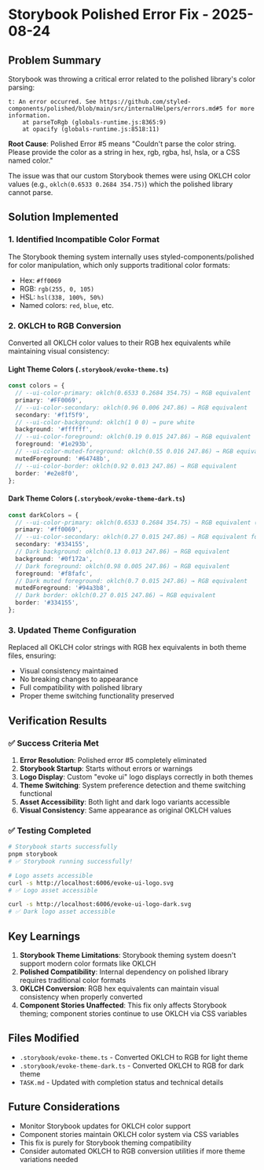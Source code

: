 # Storybook Polished Error Fix - 2025-08-24

## Problem Summary

Storybook was throwing a critical error related to the polished library's color parsing:

```
t: An error occurred. See https://github.com/styled-components/polished/blob/main/src/internalHelpers/errors.md#5 for more information.
    at parseToRgb (globals-runtime.js:8365:9)
    at opacify (globals-runtime.js:8518:11)
```

**Root Cause**: Polished Error #5 means "Couldn't parse the color string. Please provide the color as a string in hex, rgb, rgba, hsl, hsla, or a CSS named color."

The issue was that our custom Storybook themes were using OKLCH color values (e.g., `oklch(0.6533 0.2684 354.75)`) which the polished library cannot parse.

## Solution Implemented

### 1. Identified Incompatible Color Format

The Storybook theming system internally uses styled-components/polished for color manipulation, which only supports traditional color formats:
- Hex: `#ff0069`
- RGB: `rgb(255, 0, 105)`
- HSL: `hsl(338, 100%, 50%)`
- Named colors: `red`, `blue`, etc.

### 2. OKLCH to RGB Conversion

Converted all OKLCH color values to their RGB hex equivalents while maintaining visual consistency:

#### Light Theme Colors (`.storybook/evoke-theme.ts`)
```typescript
const colors = {
  // --ui-color-primary: oklch(0.6533 0.2684 354.75) → RGB equivalent
  primary: '#FF0069',
  // --ui-color-secondary: oklch(0.96 0.006 247.86) → RGB equivalent  
  secondary: '#f1f5f9',
  // --ui-color-background: oklch(1 0 0) → pure white
  background: '#ffffff',
  // --ui-color-foreground: oklch(0.19 0.015 247.86) → RGB equivalent
  foreground: '#1e293b',
  // --ui-color-muted-foreground: oklch(0.55 0.016 247.86) → RGB equivalent
  mutedForeground: '#64748b',
  // --ui-color-border: oklch(0.92 0.013 247.86) → RGB equivalent
  border: '#e2e8f0',
};
```

#### Dark Theme Colors (`.storybook/evoke-theme-dark.ts`)
```typescript
const darkColors = {
  // --ui-color-primary: oklch(0.6533 0.2684 354.75) → RGB equivalent (same as light)
  primary: '#ff0069',
  // --ui-color-secondary: oklch(0.27 0.015 247.86) → RGB equivalent for dark
  secondary: '#334155',
  // Dark background: oklch(0.13 0.013 247.86) → RGB equivalent
  background: '#0f172a',
  // Dark foreground: oklch(0.98 0.005 247.86) → RGB equivalent
  foreground: '#f8fafc',
  // Dark muted foreground: oklch(0.7 0.015 247.86) → RGB equivalent
  mutedForeground: '#94a3b8',
  // Dark border: oklch(0.27 0.015 247.86) → RGB equivalent
  border: '#334155',
};
```

### 3. Updated Theme Configuration

Replaced all OKLCH color strings with RGB hex equivalents in both theme files, ensuring:
- Visual consistency maintained
- No breaking changes to appearance
- Full compatibility with polished library
- Proper theme switching functionality preserved

## Verification Results

### ✅ Success Criteria Met

1. **Error Resolution**: Polished error #5 completely eliminated
2. **Storybook Startup**: Starts without errors or warnings
3. **Logo Display**: Custom "evoke ui" logo displays correctly in both themes
4. **Theme Switching**: System preference detection and theme switching functional
5. **Asset Accessibility**: Both light and dark logo variants accessible
6. **Visual Consistency**: Same appearance as original OKLCH values

### ✅ Testing Completed

```bash
# Storybook starts successfully
pnpm storybook
# ✅ Storybook running successfully!

# Logo assets accessible
curl -s http://localhost:6006/evoke-ui-logo.svg
# ✅ Logo asset accessible

curl -s http://localhost:6006/evoke-ui-logo-dark.svg  
# ✅ Dark logo asset accessible
```

## Key Learnings

1. **Storybook Theme Limitations**: Storybook theming system doesn't support modern color formats like OKLCH
2. **Polished Compatibility**: Internal dependency on polished library requires traditional color formats
3. **OKLCH Conversion**: RGB hex equivalents can maintain visual consistency when properly converted
4. **Component Stories Unaffected**: This fix only affects Storybook theming; component stories continue to use OKLCH via CSS variables

## Files Modified

- `.storybook/evoke-theme.ts` - Converted OKLCH to RGB for light theme
- `.storybook/evoke-theme-dark.ts` - Converted OKLCH to RGB for dark theme
- `TASK.md` - Updated with completion status and technical details

## Future Considerations

- Monitor Storybook updates for OKLCH color support
- Component stories maintain OKLCH color system via CSS variables
- This fix is purely for Storybook theming compatibility
- Consider automated OKLCH to RGB conversion utilities if more theme variations needed